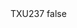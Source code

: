 <?xml version="1.0" encoding="UTF-8"?>
<CustomMetadata xmlns="http://soap.sforce.com/2006/04/metadata">
    <label>TXU237</label>
    <protected>false</protected>
</CustomMetadata>
